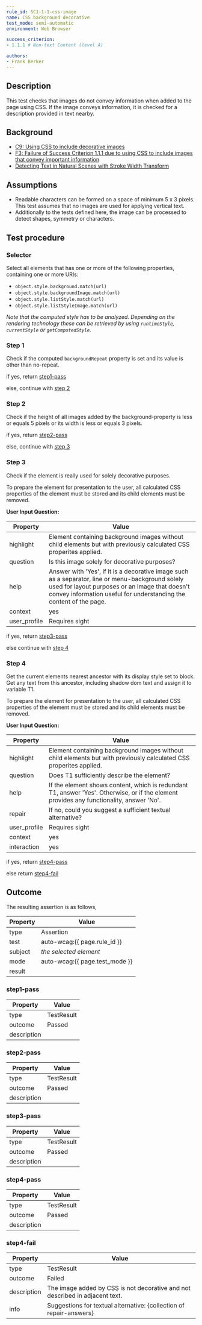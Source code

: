 ```yaml
---
rule_id: SC1-1-1-css-image
name: CSS background decorative
test_mode: semi-automatic
environment: Web Browser

success_criterion:
- 1.1.1 # Non-text Content (level A)

authors:
- Frank Berker
---
```


## Description

This test checks that images do not convey information when added to the page using CSS. If the image conveys information, it is checked for a description provided in text nearby.

## Background

- [C9: Using CSS to include decorative images](http://www.w3.org/WAI/GL/WCAG20-TECHS/C9)
- [F3: Failure of Success Criterion 1.1.1 due to using CSS to include images that convey important information](http://www.w3.org/TR/WCAG20-TECHS/F3)
- [Detecting Text in Natural Scenes with Stroke Width Transform](http://research.microsoft.com/pubs/149305/1509.pdf)

## Assumptions

- Readable characters can be formed on a space of minimum 5 x 3 pixels. This test assumes that no images are used for applying vertical text.
- Additionally to the tests defined here, the image can be processed to detect shapes, symmetry or characters.

## Test procedure

### Selector

Select all elements that has one or more of the following properties, containing one or more URIs:

- `object.style.background.match(url)`
- `object.style.backgroundImage.match(url)`
- `object.style.listStyle.match(url)`
- `object.style.listStyleImage.match(url)`

*Note that the computed style has to be analyzed. Depending on the rendering technology these can be retrieved by using `runtimeStyle`, `currentStyle` or `getComputedStyle`.*

### Step 1

Check if the computed `backgroundRepeat` property is set and its value is other than no-repeat.

if yes, return [step1-pass](#step1-pass)

else, continue with [step 2](#step-2)

### Step 2

Check if the height of all images added by the background-property is less or equals 5 pixels or its width is less or equals 3 pixels.

if yes, return [step2-pass](#step2-pass)

else, continue with [step 3](#step-3)

### Step 3

Check if the element is really used for solely decorative purposes.

To prepare the element for presentation to the user, all calculated CSS properties of the element must be stored and its child elements must be removed.

**User Input Question:**

| Property     | Value
|--------------|---------
| highlight    | Element containing background images without child elements but with previously calculated CSS properites applied.
| question     | Is this image solely for decorative purposes?
| help         | Answer with 'Yes', if it is a decorative image such as a separator, line or menu-background solely used for layout purposes or an image that doesn't convey information useful for understanding the content of the page.
| context      | yes
| user_profile | Requires sight

if yes, return [step3-pass](#step3-pass)

else continue with [step 4](#step-4)

### Step 4

Get the current elements nearest ancestor with its display style set to block.
Get any text from this ancestor, including shadow dom text and assign it to variable T1.

To prepare the element for presentation to the user, all calculated CSS properties of the element must be stored and its child elements must be removed.

**User Input Question:**

| Property     | Value
|--------------|---------
| highlight    | Element containing background images without child elements but with previously calculated CSS properites applied.
| question     | Does T1 sufficiently describe the element?
| help         | If the element shows content, which is redundant T1, answer 'Yes'. Otherwise, or if the element provides any functionality, answer 'No'.
| repair       | If no, could you suggest a sufficient textual alternative?
| user_profile | Requires sight
| context      | yes
| interaction  | yes

if yes, return [step4-pass](#step4-pass)

else return [step4-fail](#step4-fail)

## Outcome

The resulting assertion is as follows,

| Property | Value
|----------|----------
| type     | Assertion
| test     | auto-wcag:{{ page.rule_id }}
| subject  | *the selected element*
| mode     | auto-wcag:{{ page.test_mode }}
| result   | <One TestResult from below>

### step1-pass

| Property    | Value
|-------------|----------
| type        | TestResult
| outcome     | Passed
| description |

### step2-pass

| Property    | Value
|-------------|----------
| type        | TestResult
| outcome     | Passed
| description |

### step3-pass

| Property    | Value
|-------------|----------
| type        | TestResult
| outcome     | Passed
| description |

### step4-pass

| Property    | Value
|-------------|----------
| type        | TestResult
| outcome     | Passed
| description |

### step4-fail

| Property    | Value
|-------------|----------
| type        | TestResult
| outcome     | Failed
| description | The image added by CSS is not decorative and not described in adjacent text.
| info        | Suggestions for textual alternative: {collection of repair-answers}

